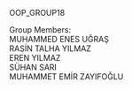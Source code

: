 OOP_GROUP18  

Group Members:  
MUHAMMED ENES UĞRAŞ  
RASİN TALHA YILMAZ  
EREN YILMAZ  
SÜHAN SARI  
MUHAMMET EMİR ZAYIFOĞLU  
